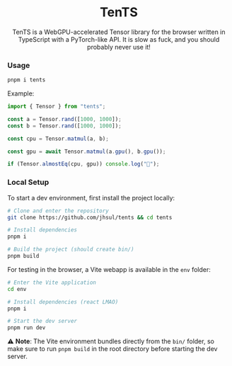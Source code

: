 <h1 align="center">
TenTS
</h1>
<p align="center">
TenTS is a WebGPU-accelerated Tensor library for the browser written in TypeScript with a PyTorch-like API. It is slow as fuck, and you should probably never use it!
</p>

### Usage

```sh
pnpm i tents
```

Example:

```typescript
import { Tensor } from "tents";

const a = Tensor.rand([1000, 1000]);
const b = Tensor.rand([1000, 1000]);

const cpu = Tensor.matmul(a, b);

const gpu = await Tensor.matmul(a.gpu(), b.gpu());

if (Tensor.almostEq(cpu, gpu)) console.log("🎉");
```

### Local Setup

To start a dev environment, first install the project locally:

```sh
# Clone and enter the repository
git clone https://github.com/jhsul/tents && cd tents

# Install dependencies
pnpm i

# Build the project (should create bin/)
pnpm build
```

For testing in the browser, a Vite webapp is available in the `env` folder:

```sh
# Enter the Vite application
cd env

# Install dependencies (react LMAO)
pnpm i

# Start the dev server
pnpm run dev
```

⚠️ **Note**: The Vite environment bundles directly from the `bin/` folder, so make sure to run `pnpm build` in the root directory before starting the dev server.
